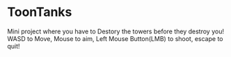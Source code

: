 # ToonTanks
 Mini project where you have to Destory the towers before they destroy you!<br>
 WASD to Move, Mouse to aim, Left Mouse Button(LMB) to shoot, escape to quit!
